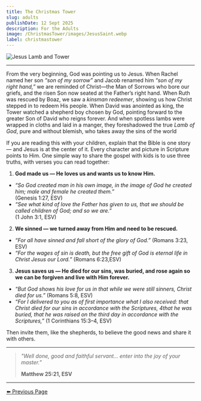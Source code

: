 ```yaml
---
title: The Christmas Tower
slug: adults
publishDate: 12 Sept 2025
description: For the Adults
image: /ChristmasTower/images/JesusSaint.webp
label: christmastower
---
```


![Jesus Lamb and Tower](/ChristmasTower/images/JesusSaint.webp)

---

From the very beginning, God was pointing us to Jesus. When Rachel named her son *“son of my sorrow”* and Jacob renamed him *“son of my right hand,”* we are reminded of Christ—the Man of Sorrows who bore our griefs, and the risen Son now seated at the Father’s right hand. When Ruth was rescued by Boaz, we saw a *kinsman redeemer*, showing us how Christ stepped in to redeem His people. When David was anointed as king, the Tower watched a shepherd boy chosen by God, pointing forward to the greater Son of David who reigns forever. And when spotless lambs were wrapped in cloths and laid in a manger, they foreshadowed the true *Lamb of God*, pure and without blemish, who takes away the sins of the world

If you are reading this with your children, explain that the Bible is one story — and Jesus is at the center of it. Every character and picture in Scripture points to Him. One simple way to share the gospel with kids is to use three truths, with verses you can read together:

1. **God made us — He loves us and wants us to know Him.**

- *“So God created man in his own image, in the image of God he created him; male and female he created them.”*  
(Genesis 1:27, ESV)
- *“See what kind of love the Father has given to us, that we should be called children of God; and so we are.”*  
(1 John 3:1, ESV)

2. **We sinned — we turned away from Him and need to be rescued.**

- *“For all have sinned and fall short of the glory of God.”*
(Romans 3:23, ESV)
- *“For the wages of sin is death, but the free gift of God is eternal life in Christ Jesus our Lord.”*
(Romans 6:23,ESV)

3. **Jesus saves us — He died for our sins, was buried, and rose again so we can be forgiven and live with Him forever.**

- *“But God shows his love for us in that while we were still sinners, Christ died for us.”*
(Romans 5:8, ESV)
- *“For I delivered to you as of first importance what I also received: that Christ died for our sins in accordance with the Scriptures, 4that he was buried, that he was raised on the third day in accordance with the Scriptures,”*
(1 Corinthians 15:3–4, ESV)

Then invite them, like the shepherds, to believe the good news and share it with others.

---

> *"Well done, good and faithful servant… enter into the joy of your master.”*
>
> **Matthew 25:21, ESV**

---

[⬅️ Previous Page](/ChristmasTower/blog/kids)

